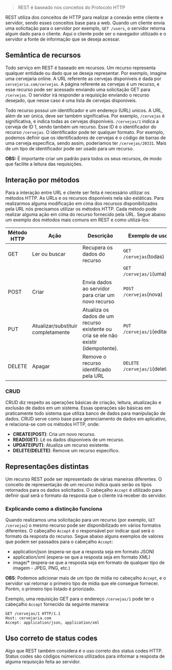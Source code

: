 > REST é baseado nos conceitos do Protocolo HTTP

REST utiliza dos conceitos de HTTP para realizar a conexão entre cliente e servidor, sendo esses conceitos base para a web. Quando um cliente envia uma solicitação para o servidor por exemplo, `GET /users`, o servidor retorna algum dado para o cliente. Aqui o cliente pode ser o navegador utilizado e o servidor a fonte de informação que se deseja acessar. 

## Semântica de recursos

Todo serviço em REST é baseado em recursos. Um recurso representa qualquer entidade ou dado que se deseja representar. Por exemplo, imagine uma cervejaria online. A URL referente as cervejas disponíveis é dada por `cervejaria.com/cervejas`. A página referente as cervejas é um recurso, e esse recurso pode ser acessado enviando uma solicitação GET para `/cervejas`. O servidor irá responder a requisição enviando o recurso desejado, que nesse caso é uma lista de cervejas disponíveis. 

Todo recurso possui um identificador e um endereço (URL) unicos. A URL, além de ser única, deve ser também significativa. Por exemplo, `/cervejas` é significativa, e indica todas as cervejas disponíveis. `/cervejas/1` indica a cerveja de ID 1, sendo também um recurso. Esse ID é o identificador do recurso `/cervejas`. O identificador pode ter qualquer formato. Por exemplo, podemos definir que os identificadores de cervejas é o código de barras de uma cerveja específica, sendo assim, poderíamos ter `/cervejas/20331`. Mais de um tipo de identificador pode ser usado para um recurso.

**OBS:** É importante criar um padrão para todos os seus recursos, de modo que facilite a leitura das requisições.

## Interação por métodos

Para a interação entre URL e cliente ser feita é necessário utilizar os métodos HTTP. As URLs e os recursos disponíveis nela são estáticas. Para realizarmos alguma modificação em cima dos recursos disponibilizados pela URL nós precisamos utilizar os métodos HTTP. Cada método pode realizar alguma ação em cima do recurso fornecido pela URL. Segue abaixo um exemplo dos métodos mais comuns em REST e como utilizá-los:

|Método HTTP|Ação|Descrição|Exemplo de uso|
|---|---|---|---|
|GET|Ler ou buscar|Recupera os dados do recurso|`GET /cervejas`(todas)|
||||`GET /cervejas/1`(uma)|
|POST|Criar|Envia dados ao servidor para criar um novo recurso|`POST /cervejas`(nova)|
|PUT|Atualizar/substituir completamente|Atualiza os dados de um recurso existente ou cria se ele não existir (idempotente).|`PUT /cervejas/1`(editar)|
|DELETE|Apagar|Remove o recurso identificado pela URL|`DELETE /cervejas/1`(deletar)|

### CRUD

CRUD diz respeito as operações básicas de criação, leitura, atualização e exclusão de dados em um sistema. Essas operações são básicas em praticamente todo sistema que utiliza banco de dados para manipulação de dados. CRUD serve como base para gerenciamento de dados em aplicativo, e relaciona-se com os métodos HTTP, onde:

* **CREATE(POST)**: Cria um novo recurso.
* **READ(GET)**: Lê os dados disponíveis de um recurso.
* **UPDATE(PUT)**: Atualiza um recurso existente.
* **DELETE(DELETE)**: Remove um recurso específico.


## Representações distintas

Um recurso REST pode ser representado de várias maneiras diferentes. O conceito de representação de um recurso indica quais serão os tipos retornados para os dados solicitados. O cabeçalho `Accept` é utilizado para definir qual será o formato da resposta que o cliente irá receber do servidor.

### Explicando como a distinção funciona

Quando realizamos uma solicitação para um recurso (por exemplo, `GET /cervejas`) o mesmo recurso pode ser disponibilizado em vários formatos diferentes. O cabeçalho `Accept` é o responsável por indicar qual será o formato da resposta do recurso. Segue abaixo alguns exemplos de valores que podem ser passados para o cabeçalho `Accept`:
* application/json (espera-se que a resposta seja em formato JSON)
* application/xml (espera-se que a resposta seja em formato XML)
* image/* (espera-se que a resposta seja em formato de qualquer tipo de imagem - JPEG, PNG, etc.)

**OBS**: Podemos adicionar mais de um tipo de mídia no cabeçalho `Accept`, e o servidor vai retornar o primeiro tipo de mídia que ele consegue fornecer. Porém, o primeiro tipo listado é priorizado. 

Exemplo, uma requisição GET para o endereço `/cervejas/1` pode ter o cabeçalho `Accept` fornecido da seguinte maneira:

```
GET /cervejas/1 HTTP/1.1
Host: cervejaria.com
Accept: application/json, application/xml
```

## Uso correto de status codes

Algo que REST também considera é o uso correto dos status codes HTTP. Status codes são códigos númericos utilizados para informar a resposta de alguma requisição feita ao servidor.  



